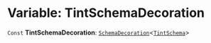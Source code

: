 # Variable: TintSchemaDecoration

`Const` **TintSchemaDecoration**: [`SchemaDecoration`](/en/auto-docs/editor/interfaces/SchemaDecoration-1.md)<[`TintSchema`](/en/auto-docs/editor/interfaces/TintSchema-1.md)>
